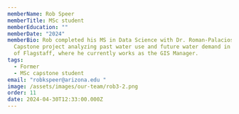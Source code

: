 ```yaml
---
memberName: Rob Speer
memberTitle: MSc student
memberEducation: ""
memberDate: "2024"
memberBio: Rob completed his MS in Data Science with Dr. Roman-Palacios with a
  Capstone project analyzing past water use and future water demand in the City
  of Flagstaff, where he currently works as the GIS Manager.
tags:
  - Former
  - MSc capstone student
email: "robkspeer@arizona.edu "
image: /assets/images/our-team/rob3-2.png
order: 11
date: 2024-04-30T12:33:00.000Z
---
```

